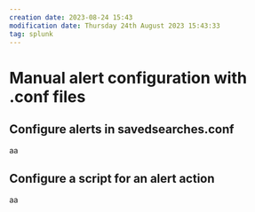 ```yaml
---
creation date: 2023-08-24 15:43
modification date: Thursday 24th August 2023 15:43:33
tag: splunk
---
```

# Manual alert configuration with .conf files

## Configure alerts in savedsearches.conf

aa
## Configure a script for an alert action

aa